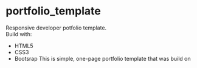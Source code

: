 # portfolio_template
Responsive developer potfolio template.
<br /> Build with:
* HTML5
* CSS3 
* Bootsrap
This is simple, one-page portfolio template that was build on 
